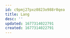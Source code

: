 ```yaml
---
id: c9pmj27pxz0823o988r0qea
title: Lang
desc: ''
updated: 1677314022791
created: 1677314022791
---
```

